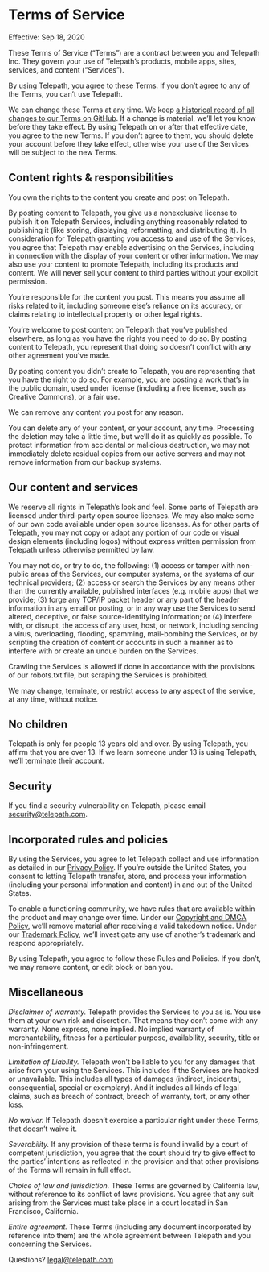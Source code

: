 # Terms of Service

Effective: Sep 18, 2020

These Terms of Service (“Terms”) are a contract between you and Telepath Inc. They govern your use of Telepath’s products, mobile apps, sites, services, and content (“Services”).

By using Telepath, you agree to these Terms. If you don’t agree to any of the Terms, you can’t use Telepath.

We can change these Terms at any time. We keep [a historical record of all changes to our Terms on GitHub](https://github.com/telepath-inc/legal). If a change is material, we’ll let you know before they take effect. By using Telepath on or after that effective date, you agree to the new Terms. If you don’t agree to them, you should delete your account before they take effect, otherwise your use of the Services will be subject to the new Terms.

## Content rights & responsibilities

You own the rights to the content you create and post on Telepath.

By posting content to Telepath, you give us a nonexclusive license to publish it on Telepath Services, including anything reasonably related to publishing it (like storing, displaying, reformatting, and distributing it). In consideration for Telepath granting you access to and use of the Services, you agree that Telepath may enable advertising on the Services, including in connection with the display of your content or other information. We may also use your content to promote Telepath, including its products and content. We will never sell your content to third parties without your explicit permission.

You’re responsible for the content you post. This means you assume all risks related to it, including someone else’s reliance on its accuracy, or claims relating to intellectual property or other legal rights.

You’re welcome to post content on Telepath that you’ve published elsewhere, as long as you have the rights you need to do so. By posting content to Telepath, you represent that doing so doesn’t conflict with any other agreement you’ve made.

By posting content you didn’t create to Telepath, you are representing that you have the right to do so. For example, you are posting a work that’s in the public domain, used under license (including a free license, such as Creative Commons), or a fair use.

We can remove any content you post for any reason.

You can delete any of your content, or your account, any time. Processing the deletion may take a little time, but we’ll do it as quickly as possible. To protect information from accidental or malicious destruction, we may not immediately delete residual copies from our active servers and may not remove information from our backup systems.

## Our content and services

We reserve all rights in Telepath’s look and feel. Some parts of Telepath are licensed under third-party open source licenses. We may also make some of our own code available under open source licenses. As for other parts of Telepath, you may not copy or adapt any portion of our code or visual design elements (including logos) without express written permission from Telepath unless otherwise permitted by law.

You may not do, or try to do, the following: (1) access or tamper with non-public areas of the Services, our computer systems, or the systems of our technical providers; (2) access or search the Services by any means other than the currently available, published interfaces (e.g. mobile apps) that we provide; (3) forge any TCP/IP packet header or any part of the header information in any email or posting, or in any way use the Services to send altered, deceptive, or false source-identifying information; or (4) interfere with, or disrupt, the access of any user, host, or network, including sending a virus, overloading, flooding, spamming, mail-bombing the Services, or by scripting the creation of content or accounts in such a manner as to interfere with or create an undue burden on the Services.

Crawling the Services is allowed if done in accordance with the provisions of our robots.txt file, but scraping the Services is prohibited.

We may change, terminate, or restrict access to any aspect of the service, at any time, without notice.

## No children

Telepath is only for people 13 years old and over. By using Telepath, you affirm that you are over 13. If we learn someone under 13 is using Telepath, we’ll terminate their account.

## Security

If you find a security vulnerability on Telepath, please email [security@telepath.com](mailto:security@telepath.com).

## Incorporated rules and policies

By using the Services, you agree to let Telepath collect and use information as detailed in our [Privacy Policy](https://www.telepath.com/privacy). If you’re outside the United States, you consent to letting Telepath transfer, store, and process your information (including your personal information and content) in and out of the United States.

To enable a functioning community, we have rules that are available within the product and may change over time. Under our [Copyright and DMCA Policy](https://www.telepath.com/terms/dmca), we’ll remove material after receiving a valid takedown notice. Under our [Trademark Policy](https://www.telepath.com/terms/trademark), we’ll investigate any use of another’s trademark and respond appropriately.

By using Telepath, you agree to follow these Rules and Policies. If you don’t, we may remove content, or edit block or ban you.

## Miscellaneous

*Disclaimer of warranty.* Telepath provides the Services to you as is. You use them at your own risk and discretion. That means they don’t come with any warranty. None express, none implied. No implied warranty of merchantability, fitness for a particular purpose, availability, security, title or non-infringement.

*Limitation of Liability.* Telepath won’t be liable to you for any damages that arise from your using the Services. This includes if the Services are hacked or unavailable. This includes all types of damages (indirect, incidental, consequential, special or exemplary). And it includes all kinds of legal claims, such as breach of contract, breach of warranty, tort, or any other loss.

*No waiver.* If Telepath doesn’t exercise a particular right under these Terms, that doesn’t waive it.

*Severability.* If any provision of these terms is found invalid by a court of competent jurisdiction, you agree that the court should try to give effect to the parties’ intentions as reflected in the provision and that other provisions of the Terms will remain in full effect.

*Choice of law and jurisdiction.* These Terms are governed by California law, without reference to its conflict of laws provisions. You agree that any suit arising from the Services must take place in a court located in San Francisco, California.

*Entire agreement.* These Terms (including any document incorporated by reference into them) are the whole agreement between Telepath and you concerning the Services.

Questions? [legal@telepath.com](mailto:legal@telepath.com)
